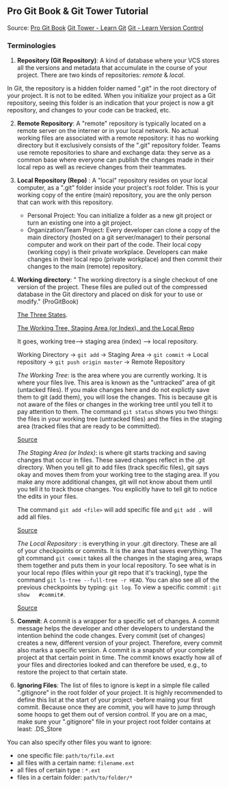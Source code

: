 ## Pro Git Book & Git Tower Tutorial 

Source: [Pro Git Book](https://git-scm.com/book/en/v2)
        [Git Tower - Learn Git](https://www.git-tower.com/learn/git/ebook/en/command-line/introduction)
        [Git - Learn Version Control](https://www.amazon.com/Git-step-step-Ultimate-beginners-ebook/dp/B0769JLP9C)


### Terminologies

1. __Repository (Git Repository)__: A kind of database where your VCS stores all the versions and metadata that accumulate in the course of your project. There are two kinds of repositories:  _remote_ & _local_. 

 In Git, the repository is a hidden folder named ".git" in the root directory of your project. It is not to be edited. When you initialize your project as a Git repository, seeing this folder is an indication that your project is now a git repository, and changes to your code can be tracked, etc. 

2. __Remote Repository__: A "remote" repository is typically located on a remote server on the interner or in your local network. No actual working files are associated with a remote repository: it has no working directory but it exclusively consists of the ".git" repository folder. Teams use remote repositories to share and exchange data: they serve as a common base where everyone can publish the changes made in their local repo as well as recieve changes from their teammates. 

3. __Local Repository (Repo)__ : A "local" repository resides on your local computer, as a ".git" folder inside your project's root folder. This is your working copy of the entire (main) repository, you are the only person that can work with this repository. 

   * Personal Project: You can initialize a folder as a new git project or turn an existing one into a git project. 
   * Organization/Team Project: Every developer can clone a copy of the main directory (hosted on a git server/manager) to their personal computer and work on their part of the code. Their local copy (working copy) is their private workplace. Developers can make changes in their local repo (private workplace) and then commit their changes to the main (remote) repository. 

4. __Working directory__:  " The working directory is a single checkout of one version of the project. These files   are pulled out of the compressed database in the Git directory and placed on disk for your to use or modify."      (ProGitBook)

   [The Three States](../4gitbasics.md). 

   [The Working Tree, Staging Area (or Index), and the Local Repo](https://medium.com/@lucasmaurer/git-gud-the-working-tree-staging-area-and-local-repo-a1f0f4822018)
    
    It goes, working tree--> staging area (index) --> local repository. 
    
    Working Directory → `git add` → Staging Area →  `git commit` → Local repository →  `git push origin master` → Remote Repository 

   _The Working Tree_: is the area where you are currently working. It is where your files live. This area is known as the "untracked" area of git (untacked files). If you make changes here and do not explictly save them to git (add them), you will lose the changes. This is because git is not aware of the files or changes in the working tree until you tell it to pay attention to them. The command `git status` shows you two things: the files in your working tree (untracked files) and the files in the staging area (tracked files that are ready to be committed). 
  
   [Source](https://medium.com/@lucasmaurer/git-gud-the-working-tree-staging-area-and-local-repo-a1f0f4822018)

   _The Staging Area (or Index)_: is where git starts tracking and saving changes that occur in files. These saved changes reflect in the .git directory. When you tell git to add files (track specific files), git says okay and moves them from your working tree to the staging area. If you make any more additional changes, git will not know about them until you tell it to track those changes. You explicitly have to tell git to notice the edits in your files. 

   The command `git add <file>` will add specific file and `git add .` will add all files. 

   [Source](https://medium.com/@lucasmaurer/git-gud-the-working-tree-staging-area-and-local-repo-a1f0f4822018)

    _The Local Repository_ : is everything in your .git directory. These are all of your checkpoints or commits. It is the area that saves everything. The git command `git commit` takes all the changes in the staging area, wraps them together and puts them in your local repository. To see what is in your local repo (files within your git repo that it's tracking), type the command `git ls-tree --full-tree -r HEAD`. 
    You can also see all of the previous checkpoints by typing: `git log`. To view a specific commit : `git show   #commit#`. 

   [Source](https://medium.com/@lucasmaurer/git-gud-the-working-tree-staging-area-and-local-repo-a1f0f4822018)


5. __Commit__: A commit is a wrapper for a specific set of changes. A commit message helps the developer and other developers to understand the intention behind the code changes. Every commit (set of changes) creates a new, different version of your project. Therefore, every commit also marks a specific version. A commit is a snapsht of your complete project at that certain point in time. The commit knows exactly how all of your files and directories looked and can therefore be used, e.g., to restore the project to that certain state. 

6. __Ignoring Files__: The list of files to ignore is kept in a simple file called ".gitignore" in the root folder of your project. It is highly recommended to define this list at the start of your project -before maiing your first commit. Because once they are commit, you will have to jump through some hoops to get them out of version control. If you are on a mac, make sure your ".gitignore" file in your project root folder contains at least: .DS_Store 

You can also specify other files you want to ignore: 
   * one specific file: `path/to/file.ext` 
   * all files with a certain name: `filename.ext` 
   * all files of certain type : `*.ext`
   * files in a certain folder: `path/to/folder/*`





